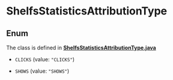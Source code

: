 

# ShelfsStatisticsAttributionType

## Enum

The class is defined in **[ShelfsStatisticsAttributionType.java](../../src/main/java/org/openapitools/model/ShelfsStatisticsAttributionType.java)**


* `CLICKS` (value: `"CLICKS"`)

* `SHOWS` (value: `"SHOWS"`)



